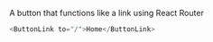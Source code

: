 A button that functions like a link using React Router

```js
<ButtonLink to="/">Home</ButtonLink>
```
